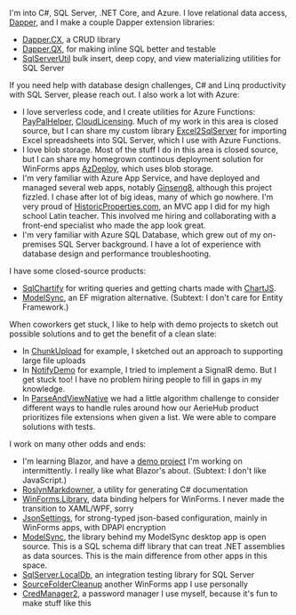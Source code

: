 I'm into C#, SQL Server, .NET Core, and Azure. I love relational data access, [Dapper](https://github.com/StackExchange/Dapper), and I make a couple Dapper extension libraries:
- [Dapper.CX](https://github.com/adamfoneil/Dapper.CX), a CRUD library
- [Dapper.QX](https://github.com/adamfoneil/Dapper.QX), for making inline SQL better and testable
- [SqlServerUtil](https://github.com/adamfoneil/SqlServerUtil) bulk insert, deep copy, and view materializing utilities for SQL Server

If you need help with database design challenges, C# and Linq productivity with SQL Server, please reach out. I also work a lot with Azure:
- I love serverless code, and I create utilities for Azure Functions: [PayPalHelper](https://github.com/adamfoneil/PayPalHelper2), [CloudLicensing](https://github.com/adamfoneil/CloudLicensing). Much of my work in this area is closed source, but I can share my custom library [Excel2SqlServer](https://github.com/adamfoneil/Excel2SqlServer.Library) for importing Excel spreadsheets into SQL Server, which I use with Azure Functions.
- I love blob storage. Most of the stuff I do in this area is closed source, but I can share my homegrown continous deployment solution for WinForms apps [AzDeploy](https://github.com/adamfoneil/AzDeploy), which uses blob storage.
- I'm very familiar with Azure App Service, and have deployed and managed several web apps, notably [Ginseng8](https://github.com/adamfoneil/Ginseng8), although this project fizzled. I chase after lot of big ideas, many of which go nowhere. I'm very proud of [HistoricProperties.com](https://www.historicproperties.com/), an MVC app I did for my high school Latin teacher. This involved me hiring and collaborating with a front-end specialist who made the app look great.
- I'm very familiar with Azure SQL Database, which grew out of my on-premises SQL Server background. I have a lot of experience with database design and performance troubleshooting.

I have some closed-source products:
- [SqlChartify](https://sqlchartify.azurewebsites.net/) for writing queries and getting charts made with [ChartJS](https://www.chartjs.org/).
- [ModelSync](http://www.aosoftware.net/modelSync.html), an EF migration alternative. (Subtext: I don't care for Entity Framework.)

When coworkers get stuck, I like to help with demo projects to sketch out possible solutions and to get the benefit of a clean slate:
- In [ChunkUpload](https://github.com/adamfoneil/ChunkUpload) for example, I sketched out an approach to supporting large file uploads
- In [NotifyDemo](https://github.com/adamfoneil/NotifyDemo) for example, I tried to implement a SignalR demo. But I get stuck too! I have no problem hiring people to fill in gaps in my knowledge.
- In [ParseAndViewNative](https://github.com/adamfoneil/ParseViewAndNative) we had a little algorithm challenge to consider different ways to handle rules around how our AerieHub product prioritizes file extensions when given a list. We were able to compare solutions with tests.

I work on many other odds and ends:
- I'm learning Blazor, and have a [demo project](https://github.com/adamfoneil/BlazorServerDemo) I'm working on intermittently. I really like what Blazor's about. (Subtext: I don't like JavaScript.)
- [RoslynMarkdowner](https://github.com/adamfoneil/RoslynMarkdowner), a utility for generating C# documentation
- [WinForms.Library](https://github.com/adamfoneil/WinForms.Library), data binding helpers for WinForms. I never made the transition to XAML/WPF, sorry
- [JsonSettings](https://github.com/adamfoneil/JsonSettings), for strong-typed json-based configuration, mainly in WinForms apps, with DPAPI encryption
- [ModelSync](https://github.com/adamfoneil/ModelSync), the library behind my ModelSync desktop app is open source. This is a SQL schema diff library that can treat .NET assemblies as data sources. This is the main difference from other apps in this space.
- [SqlServer.LocalDb](https://github.com/adamfoneil/SqlServer.LocalDb), an integration testing library for SQL Server
- [SourceFolderCleanup](https://github.com/adamfoneil/SourceFolderCleanup) another WinForms app I use personally
- [CredManager2](https://github.com/adamfoneil/CredManager2), a password manager I use myself, because it's fun to make stuff like this
